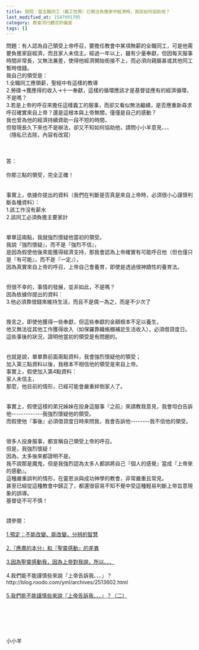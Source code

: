 ```yaml
---
title: 發問：當全職同工（義工性質）已無法負擔家中經濟時，我該如何協助他？
last_modified_at: 1547991795
category: 教會流行觀念的偏差
tags: []
---
```


<p>問題：有人認為自己領受上帝呼召，要擔任教會中某項無薪的全職同工，可是他需要負擔家庭經濟，而且家人未信主。經過一年以上，雖有少量奉獻，但因每天服事時間非常長，又無法兼差，使得他經濟開始銜接不上，而必須向親屬甚或其他同工暫時借錢。<br/>我自己的領受是：<br/>1.全職同工應領薪，聖經中有這樣的教導<br/>2.勞碌→獲應得的收入→十一奉獻，這樣的循環應該才是基督徒應有的經濟循環，不是嗎？<br/>3.若是上帝的呼召來擔任這樣義工的服事，而卻又看似無法繼續，是否應重新尋求呼召確實來自上帝？還是這根本與上帝無關，僅僅是自己的感動？<br/>我也曾為他的經濟持續資助一段不短的時間，<br/>但發現長久下來也不是辦法，卻又不知如何協助他，請問小小羊意見、、、<br/>（隱私已去除，內容有改寫）<br/><!--more--><br/><br/><br/>答：<br/> <br/>你那三點的領受，完全正確！<br/><br/> <br/>事實上，依據你提出的資料（我們在判斷是否真是來自上帝時，必須很小心謹慎判斷各種資料）：<br/>1.該工作沒有薪水<br/>2.該同工必須負擔主要家計<br/> <br/><br/>單單這兩點，我就強烈懷疑他當初的領受。<br/>我說『強烈懷疑』，而不是『強烈不信』，<br/>是因為假使他後來能獲得經濟支持，那我會認為上帝確實有可能呼召他（但也僅只是『有可能』，而不是『一定』），<br/>因為真實來自上帝的呼召，上帝自己會養育，即使是透過很神蹟性的養育法。<br/> <br/><br/>但很不幸的，事情的發展，並非如此，不是嗎？<br/>因為依據你提出的資料：<br/>3.他必須靠借錢來維持生活，而且不是偶一為之，而是不少次了<br/> <br/><br/>換言之，即使他獲得一些奉獻，但這些奉獻的金額根本不足以養生，<br/>他又無法從其他工作獲得收入（如保羅靠織帳棚補足生活收入），必須借貸度日。<br/>這些事後的狀況，證明他當初的領受是有問題的。<br/> <br/><br/>也就是說，單單靠前面兩點資料，我會強烈懷疑他的領受；<br/>加入第三點資料以後，我根本不相信他的領受是來自上帝。<br/>事實上，假使加入第4點資料：<br/>家人未信主，<br/>那麼，他目前的情形，已經可能會嚴重絆倒家人了。<br/> <br/><br/>事實上，假使這樣的弟兄姊妹在投身這服事『之前』來請教我意見，我會坦白告訴他-------------我強烈懷疑他的領受。<br/>而假使他『事後』必須借貸度日時來問我，我會告訴他--------我不信他的領受。<br/> <br/><br/>很多人投身服事，都宣稱自己領受上帝的呼召。<br/>但是，我強烈懷疑！<br/>因為，太多後來都證明不是。<br/>我不說那是魔鬼，但是我強烈認為太多人都誤將自己『個人的感覺』當成『上帝來的感動』。<br/>這種嚴重誤判的情形，在靈恩派與成功神學的教會，非常嚴重且常見。<br/>甚至已經從這種教會中歸正了，都還很容易不知不覺中受這種輕易判斷上帝旨意現象的誤導。<br/>基督徒不可不慎！<br/> <br/> <br/>請參閱：<br/> <br/><a href="/posts/269195364">1.預定：不能改變、能改變、分辨的智慧 </a><br/> <br/><a href="/posts/269195188">2.『應盡的本分』和『聖靈感動』的差異 </a><br/> <br/><a href="/posts/269191504">3.因為聖靈感動我，因為上帝對我說，所以、、、</a><br/><br/>4.我們能不能謹慎些來說『上帝告訴我、、、』？<br/>http://blog.roodo.com/yml/archives/2513602.html<br/><br/><a href="/posts/269192284">5.我們能不能謹慎些來說『上帝告訴我、、、』？（二）</a><br/> <br/> <br/> <br/><br/><br/><br/>小小羊<br/><br/><br/><br/><br/><br/><br/><br/> <br/><br/>
</p>